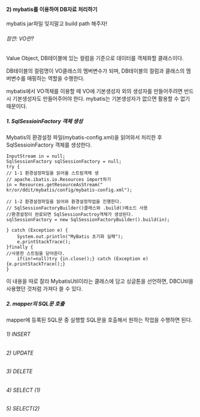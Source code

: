 #### 2) mybatis를 이용하여 DB자료 처리하기
mybatis jar파일 잊지말고 build path 해주자!

###### 잠깐: VO란?
Value Object,  DB테이블에 있는 컬럼을 기준으로 데이터를 객체화할 클래스이다.

DB테이블의 컬럼명이 VO클래스의  멤버변수가 되며,
DB테이블의 컬럼과 클래스의 멤버변수를 매핑하는 역할을 수행한다.

mybatis에서 VO객체를 이용할 때 VO에 기본생성자 외의 생성자를 만들어주려면 반드시 기본생성자도 만들어주어야 한다. mybatis는 기본생성자가 없으면 활용할 수 없기 때문이다.

##### 1. SqlSessioinFactory 객체 생성
Mybatis의 환경설정 파일(mybatis-config.xml)을 읽어와서 처리한 후 SqlSessioinFactory 객체를 생성한다.

```
InputStream in = null;
SqlSessionFactory sqlSessionFactory = null;
try {
// 1-1 환경설정파일을 읽어올 스트림객체 생
// apache.ibatis.io.Resources import하기
in = Resources.getResourceAsStream("
kr/or/ddit/mybatis/config/mybatis-config.xml");

// 1-2 환경설정파일을 읽어와 환경설정작업을 진행한다.
// SqlSessionFactoryBuilder()클래스와 .build()메소드 사용
//환경설정이 완료되면 SqlSessionFactroy객체가 생성된다.
sqlSessionFactory = new SqlSessionFactoryBuilder().build(in);

} catch (Exception e) {
	System.out.println("MyBatis 초기화 실패");
	e.printStackTrace();
}finally {
//사용한 스트림을 닫아준다.
	if(in!=null)try {in.close();} catch (Exception e) {e.printStackTrace();}
}
```

이 내용을 따로 잘라 MybatisUtil이라는 클래스에 담고 싱글톤을 선언하면,
DBCUtil을 사용했던 것처럼 가져다 쓸 수 있다. 

##### 2. mapper의 SQL문 호출
mapper에 등록된 SQL문 중 실행할 SQL문을 호출해서 원하는 작업을 수행하면 된다.

###### 1) INSERT

###### 2) UPDATE

###### 3) DELETE 

###### 4) SELECT (1)

###### 5) SELECT(2)